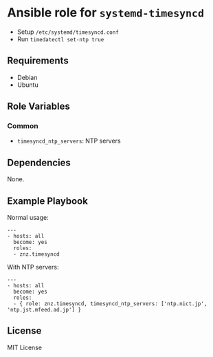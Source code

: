 # Ansible role for `systemd-timesyncd`

- Setup `/etc/systemd/timesyncd.conf`
- Run `timedatectl set-ntp true`

## Requirements

- Debian
- Ubuntu

## Role Variables

### Common

- `timesyncd_ntp_servers`: NTP servers

## Dependencies

None.

## Example Playbook

Normal usage:

    ---
    - hosts: all
      become: yes
      roles:
      - znz.timesyncd

With NTP servers:

    ---
    - hosts: all
      become: yes
      roles:
      - { role: znz.timesyncd, timesyncd_ntp_servers: ['ntp.nict.jp', 'ntp.jst.mfeed.ad.jp'] }

## License

MIT License
